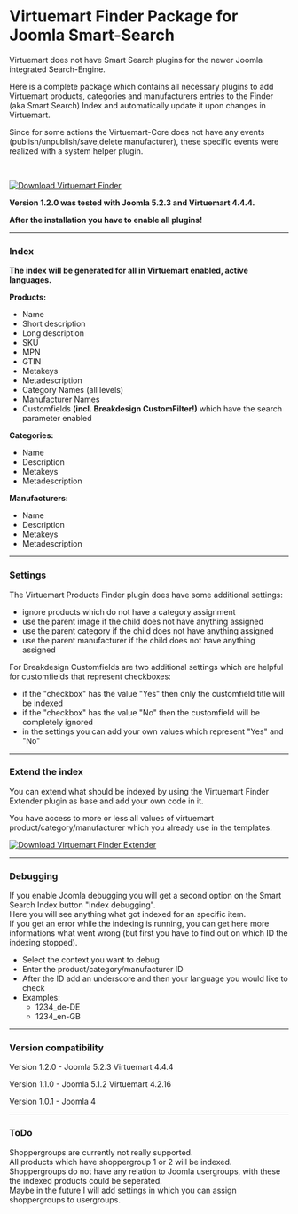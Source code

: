 # Virtuemart Finder Package for Joomla Smart-Search

Virtuemart does not have Smart Search plugins for the newer Joomla integrated Search-Engine.

Here is a complete package which contains all necessary plugins to add Virtuemart products, categories and manufacturers entries to the Finder (aka Smart Search) Index and automatically update it upon changes in Virtuemart.

Since for some actions the Virtuemart-Core does not have any events (publish/unpublish/save,delete manufacturer), these specific events were realized with a system helper plugin.

<br>

[![Download Virtuemart Finder](https://img.shields.io/github/v/release/Dudebaker/Virtuemart-Finder?logo=github&label=Download%20Virtuemart%20Finder&color=blueviolet&style=for-the-badge)](https://github.com/Dudebaker/Virtuemart-Finder/releases/download/v1.2.0/pkg_virtuemart_finder.zip)

<b>Version 1.2.0 was tested with Joomla 5.2.3 and Virtuemart 4.4.4.</b>

<b>After the installation you have to enable all plugins!</b>

---

### Index

<b>The index will be generated for all in Virtuemart enabled, active languages.</b>

<b>Products:</b>
- Name
- Short description
- Long description
- SKU
- MPN
- GTIN
- Metakeys
- Metadescription
- Category Names (all levels)
- Manufacturer Names
- Customfields <b>(incl. Breakdesign CustomFilter!)</b> which have the search parameter enabled

<b>Categories:</b>
- Name
- Description
- Metakeys
- Metadescription

<b>Manufacturers:</b>
- Name
- Description
- Metakeys
- Metadescription

---

### Settings

The Virtuemart Products Finder plugin does have some additional settings:
- ignore products which do not have a category assignment
- use the parent image if the child does not have anything assigned
- use the parent category if the child does not have anything assigned
- use the parent manufacturer if the child does not have anything assigned

For Breakdesign Customfields are two additional settings which are helpful for customfields that represent checkboxes:
- if the "checkbox" has the value "Yes" then only the customfield title will be indexed
- if the "checkbox" has the value "No" then the customfield will be completely ignored
- in the settings you can add your own values which represent "Yes" and "No"

---

### Extend the index

You can extend what should be indexed by using the Virtuemart Finder Extender plugin as base and add your own code in it. 

You have access to more or less all values of virtuemart product/category/manufacturer which you already use in the templates.

[![Download Virtuemart Finder Extender](https://img.shields.io/badge/Download_Virtuemart_Finder_Extender-v1.0.0-blue?style=for-the-badge&logo=github)](https://github.com/Dudebaker/Virtuemart-Finder/releases/download/v1.2.0/plg_system_virtuemart_finder_extender.zip)

---

### Debugging

If you enable Joomla debugging you will get a second option on the Smart Search Index button "Index debugging".<br>
Here you will see anything what got indexed for an specific item.<br>
If you get an error while the indexing is running, you can get here more informations what went wrong (but first you have to find out on which ID the indexing stopped).

- Select the context you want to debug
- Enter the product/category/manufacturer ID
- After the ID add an underscore and then your language you would like to check
- Examples:
  - 1234_de-DE
  - 1234_en-GB

---

### Version compatibility

Version 1.2.0 - Joomla 5.2.3 Virtuemart 4.4.4

Version 1.1.0 - Joomla 5.1.2 Virtuemart 4.2.16

Version 1.0.1 - Joomla 4

---

### ToDo

Shoppergroups are currently not really supported.<br>
All products which have shoppergroup 1 or 2 will be indexed.<br>
Shoppergroups do not have any relation to Joomla usergroups, with these the indexed products could be seperated.<br>
Maybe in the future I will add settings in which you can assign shoppergroups to usergroups.


